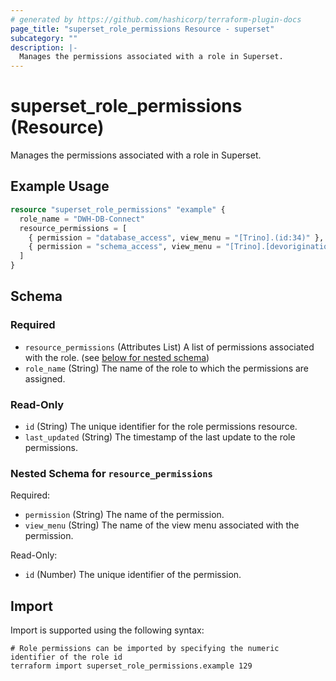 ```yaml
---
# generated by https://github.com/hashicorp/terraform-plugin-docs
page_title: "superset_role_permissions Resource - superset"
subcategory: ""
description: |-
  Manages the permissions associated with a role in Superset.
---
```


# superset_role_permissions (Resource)

Manages the permissions associated with a role in Superset.

## Example Usage

```terraform
resource "superset_role_permissions" "example" {
  role_name = "DWH-DB-Connect"
  resource_permissions = [
    { permission = "database_access", view_menu = "[Trino].(id:34)" },
    { permission = "schema_access", view_menu = "[Trino].[devoriginationzestorage]" },
  ]
}
```

<!-- schema generated by tfplugindocs -->
## Schema

### Required

- `resource_permissions` (Attributes List) A list of permissions associated with the role. (see [below for nested schema](#nestedatt--resource_permissions))
- `role_name` (String) The name of the role to which the permissions are assigned.

### Read-Only

- `id` (String) The unique identifier for the role permissions resource.
- `last_updated` (String) The timestamp of the last update to the role permissions.

<a id="nestedatt--resource_permissions"></a>
### Nested Schema for `resource_permissions`

Required:

- `permission` (String) The name of the permission.
- `view_menu` (String) The name of the view menu associated with the permission.

Read-Only:

- `id` (Number) The unique identifier of the permission.

## Import

Import is supported using the following syntax:

```shell
# Role permissions can be imported by specifying the numeric identifier of the role id
terraform import superset_role_permissions.example 129
```
